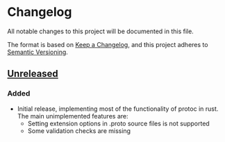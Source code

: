 # Changelog

All notable changes to this project will be documented in this file.

The format is based on [Keep a Changelog](https://keepachangelog.com/en/1.0.0/),
and this project adheres to [Semantic Versioning](https://semver.org/spec/v2.0.0.html).

## [Unreleased]

### Added

- Initial release, implementing most of the functionality of protoc in rust. The main unimplemented features are:
  - Setting extension options in .proto source files is not supported
  - Some validation checks are missing

[Unreleased]: https://github.com/andrewhickman/protox/compare/0.0.0...HEAD